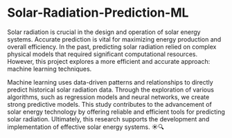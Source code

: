 # Solar-Radiation-Prediction-ML
<p>
Solar radiation is crucial in the design and operation of solar energy systems. Accurate prediction is vital for maximizing energy production and overall efficiency. In the past, predicting solar radiation relied on complex physical models that required significant computational resources. However, this project explores a more efficient and accurate approach: machine learning techniques.
</p> 
<p>
Machine learning uses data-driven patterns and relationships to directly predict historical solar radiation data. Through the exploration of various algorithms, such as regression models and neural networks, we create strong predictive models. This study contributes to the advancement of solar energy technology by offering reliable and efficient tools for predicting solar radiation. Ultimately, this research supports the development and implementation of effective solar energy systems. ☀🔍
</p>
